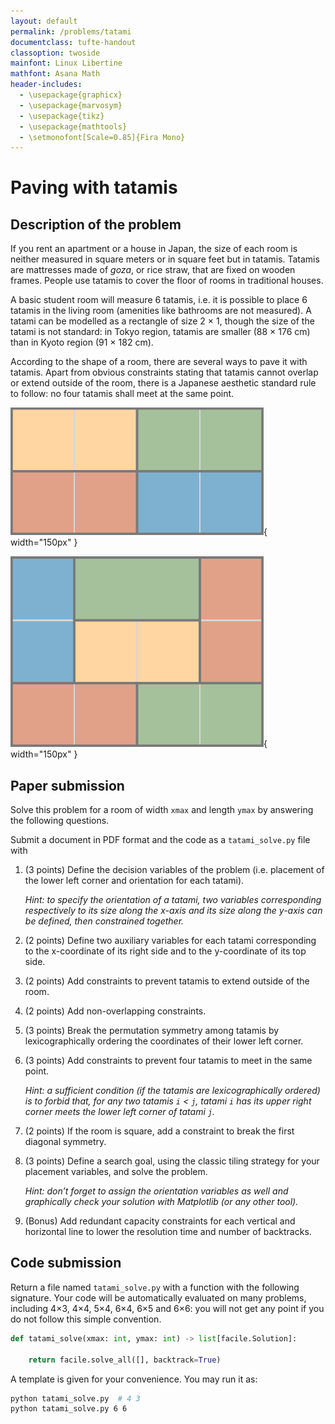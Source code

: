 ```yaml
---
layout: default
permalink: /problems/tatami
documentclass: tufte-handout
classoption: twoside
mainfont: Linux Libertine
mathfont: Asana Math
header-includes:
  - \usepackage{graphicx}
  - \usepackage{marvosym}
  - \usepackage{tikz}
  - \usepackage{mathtools}
  - \setmonofont[Scale=0.85]{Fira Mono}
---
```


# Paving with tatamis

## Description of the problem

If you rent an apartment or a house in Japan, the size of each room is neither measured in square meters or in square feet but in tatamis. Tatamis are mattresses made of _goza_, or rice straw, that are fixed on wooden frames. People use tatamis to cover the floor of rooms in traditional houses.

A basic student room will measure 6 tatamis, i.e. it is possible to place 6 tatamis in the living room (amenities like bathrooms are not measured). A tatami can be modelled as a rectangle of size 2 × 1, though the size of the tatami is not standard: in Tokyo region, tatamis are smaller (88 × 176 cm) than in Kyoto region (91 × 182 cm).

According to the shape of a room, there are several ways to pave it with tatamis. Apart from obvious constraints stating that tatamis cannot overlap or extend outside of the room, there is a Japanese aesthetic standard rule to follow: no four tatamis shall meet at the same point.

![This is an invalid placement of tatamis: four tatamis meet in the central point.](invalid.png){ width="150px" }

![Possible placement of tatamis in a 6-tatami room.](valid.png){ width="150px" }

## Paper submission

Solve this problem for a room of width `xmax` and length `ymax` by answering the
following questions.

Submit a document in PDF format and the code as a `tatami_solve.py` file with

1. (3 points) Define the decision variables of the problem (i.e. placement of the lower left corner and orientation for each tatami).

   _Hint: to specify the orientation of a tatami, two variables corresponding respectively to its size along the x-axis and its size along the y-axis can be defined, then constrained together._

2. (2 points) Define two auxiliary variables for each tatami corresponding to the x-coordinate of its right side and to the y-coordinate of its top side.

3. (2 points) Add constraints to prevent tatamis to extend outside of the room.

4. (2 points) Add non-overlapping constraints.

5. (3 points) Break the permutation symmetry among tatamis by lexicographically ordering the coordinates of their lower left corner.

6. (3 points) Add constraints to prevent four tatamis to meet in the same point.

   _Hint: a sufficient condition (if the tatamis are lexicographically ordered) is to forbid that, for any two tatamis `i` < `j`, tatami `i` has its upper right corner meets the lower left corner of tatami `j`._

7. (2 points) If the room is square, add a constraint to break the first diagonal symmetry.

8. (3 points) Define a search goal, using the classic tiling strategy for your placement variables, and solve the problem.

   _Hint: don’t forget to assign the orientation variables as well and graphically check your solution with Matplotlib (or any other tool)._

9. (Bonus) Add redundant capacity constraints for each vertical and horizontal line to lower the resolution time and number of backtracks.

## Code submission

Return a file named `tatami_solve.py` with a function with the following signature. Your code will be automatically evaluated on many problems, including 4×3, 4×4, 5×4, 6×4, 6×5 and 6×6: you will not get any point if you do not follow this simple convention.

```python
def tatami_solve(xmax: int, ymax: int) -> list[facile.Solution]:

    return facile.solve_all([], backtrack=True)
```

A template is given for your convenience. You may run it as:

```bash
python tatami_solve.py  # 4 3
python tatami_solve.py 6 6
```
